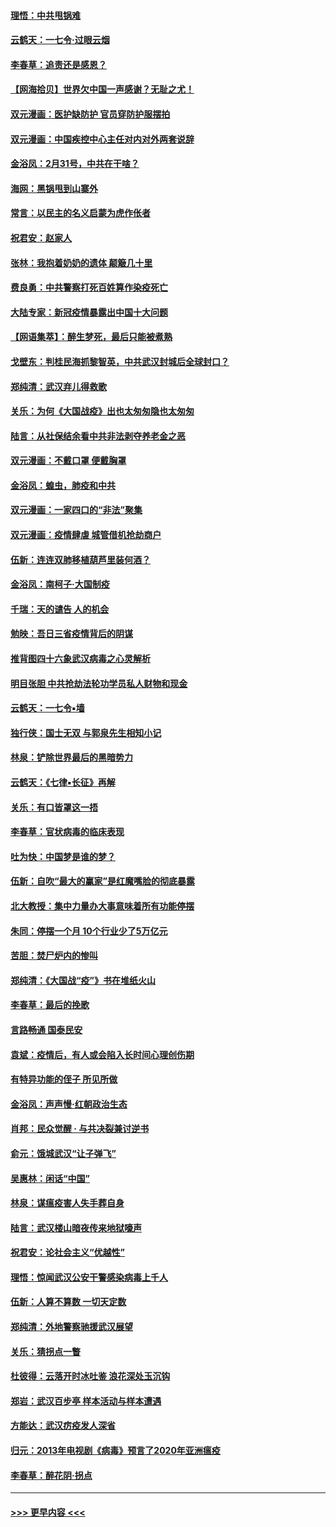 #### [理悟：中共甩锅难](../pages/nsc993/n11925355.md?t=03090703) 
#### [云鹤天：一七令·过眼云烟](../pages/nsc993/n11925284.md?t=03090703) 
#### [李春草：追责还是感恩？](../pages/nsc993/n11925274.md?t=03090703) 
#### [【网海拾贝】世界欠中国一声感谢？无耻之尤！](../pages/nsc993/n11925239.md?t=03090703) 
#### [双元漫画：医护缺防护 官员穿防护服摆拍](../pages/nsc993/n11923899.md?t=03090703) 
#### [双元漫画：中国疾控中心主任对内对外两套说辞](../pages/nsc993/n11921994.md?t=03090703) 
#### [金浴凤：2月31号，中共在干啥？](../pages/nsc993/n11922706.md?t=03090703) 
#### [海网：黑锅甩到山寨外](../pages/nsc993/n11922688.md?t=03090703) 
#### [常言：以民主的名义启蒙为虎作伥者](../pages/nsc993/n11922217.md?t=03090703) 
#### [祝君安：赵家人](../pages/nsc993/n11922209.md?t=03090703) 
#### [张林：我抱着奶奶的遗体 颠簸几十里](../pages/nsc993/n11920945.md?t=03090703) 
#### [费良勇：中共警察打死百姓算作染疫死亡](../pages/nsc993/n11919264.md?t=03090703) 
#### [大陆专家：新冠疫情暴露出中国十大问题](../pages/nsc993/n11919187.md?t=03090703) 
#### [【网语集萃】：醉生梦死，最后只能被煮熟](../pages/nsc993/n11918994.md?t=03090703) 
#### [戈壁东：判桂民海抓黎智英，中共武汉封城后全球封口？](../pages/nsc993/n11917982.md?t=03090703) 
#### [郑纯清：武汉弃儿得救歌](../pages/nsc993/n11917881.md?t=03090703) 
#### [关乐：为何《大国战疫》出也太匆匆隐也太匆匆](../pages/nsc993/n11917792.md?t=03090703) 
#### [陆言：从社保结余看中共非法剥夺养老金之恶](../pages/nsc993/n11917084.md?t=03090703) 
#### [双元漫画：不戴口罩 便戴胸罩](../pages/nsc993/n11916447.md?t=03090703) 
#### [金浴凤：蝗虫，肺疫和中共](../pages/nsc993/n11916904.md?t=03090703) 
#### [双元漫画：一家四口的“非法”聚集](../pages/nsc993/n11916378.md?t=03090703) 
#### [双元漫画：疫情肆虐 城管借机抢劫商户](../pages/nsc993/n11916310.md?t=03090703) 
#### [伍新：连连双肺移植葫芦里装何酒？](../pages/nsc993/n11913667.md?t=03090703) 
#### [金浴凤：南柯子·大国制疫](../pages/nsc993/n11913657.md?t=03090703) 
#### [千瑞：天的谴告  人的机会](../pages/nsc993/n11913309.md?t=03090703) 
#### [勉映：吾日三省疫情背后的阴谋](../pages/nsc993/n11913079.md?t=03090703) 
#### [推背图四十六象武汉病毒之心灵解析](../pages/nsc993/n11911761.md?t=03090703) 
#### [明目张胆 中共抢劫法轮功学员私人财物和现金](../pages/nsc993/n11910262.md?t=03090703) 
#### [云鹤天：一七令▪墙](../pages/nsc993/n11910627.md?t=03090703) 
#### [独行侠：国士无双 与郭泉先生相知小记](../pages/nsc993/n11910613.md?t=03090703) 
#### [林泉：铲除世界最后的黑暗势力](../pages/nsc993/n11909320.md?t=03090703) 
#### [云鹤天：《七律▪长征》再解](../pages/nsc993/n11909327.md?t=03090703) 
#### [关乐：有口皆罩这一捂](../pages/nsc993/n11908393.md?t=03090703) 
#### [李春草：官状病毒的临床表现](../pages/nsc993/n11908339.md?t=03090703) 
#### [吐为快：中国梦是谁的梦？](../pages/nsc993/n11906564.md?t=03090703) 
#### [伍新：自吹“最大的赢家”是红魔嘴脸的彻底暴露](../pages/nsc993/n11906407.md?t=03090703) 
#### [北大教授：集中力量办大事意味着所有功能停摆](../pages/nsc993/n11904800.md?t=03090703) 
#### [朱同：停摆一个月 10个行业少了5万亿元](../pages/nsc993/n11904498.md?t=03090703) 
#### [苦胆：焚尸炉内的惨叫](../pages/nsc993/n11904479.md?t=03090703) 
#### [郑纯清：《大国战“疫”》书在堆纸火山](../pages/nsc993/n11904450.md?t=03090703) 
#### [李春草：最后的挽歌](../pages/nsc993/n11904441.md?t=03090703) 
#### [言路畅通 国泰民安](../pages/nsc993/n11904222.md?t=03090703) 
#### [袁斌：疫情后，有人或会陷入长时间心理创伤期](../pages/nsc993/n11901514.md?t=03090703) 
#### [有特异功能的侄子 所见所做](../pages/nsc993/n11901154.md?t=03090703) 
#### [金浴凤：声声慢‧红朝政治生态](../pages/nsc993/n11899553.md?t=03090703) 
#### [肖邦：民众觉醒 · 与共决裂兼讨逆书](../pages/nsc993/n11898435.md?t=03090703) 
#### [俞元：饿城武汉“让子弹飞”](../pages/nsc993/n11898344.md?t=03090703) 
#### [吴惠林：闲话“中国”](../pages/nsc993/n11898182.md?t=03090703) 
#### [林泉：谋瘟疫害人失手葬自身](../pages/nsc993/n11897892.md?t=03090703) 
#### [陆言：武汉楼山暗夜传来地狱嚎声](../pages/nsc993/n11897033.md?t=03090703) 
#### [祝君安：论社会主义“优越性”](../pages/nsc993/n11897005.md?t=03090703) 
#### [理悟：惊闻武汉公安干警感染病毒上千人](../pages/nsc993/n11896947.md?t=03090703) 
#### [伍新：人算不算数 一切天定数](../pages/nsc993/n11893372.md?t=03090703) 
#### [郑纯清：外地警察驰援武汉展望](../pages/nsc993/n11893115.md?t=03090703) 
#### [关乐：猜拐点一瞥](../pages/nsc993/n11893020.md?t=03090703) 
#### [杜彼得：云落开时冰吐鉴 浪花深处玉沉钩](../pages/nsc993/n11892107.md?t=03090703) 
#### [郑岩：武汉百步亭 样本活动与样本遭遇](../pages/nsc993/n11892310.md?t=03090703) 
#### [方能达：武汉疠疫发人深省](../pages/nsc993/n11891376.md?t=03090703) 
#### [归元：2013年电视剧《病毒》预言了2020年亚洲瘟疫](../pages/nsc993/n11891126.md?t=03090703) 
#### [李春草：醉花阴·拐点](../pages/nsc993/n11890567.md?t=03090703) 

----
#### [ >>> 更早内容 <<< ](../indexes/nsc993-earlier.md)
